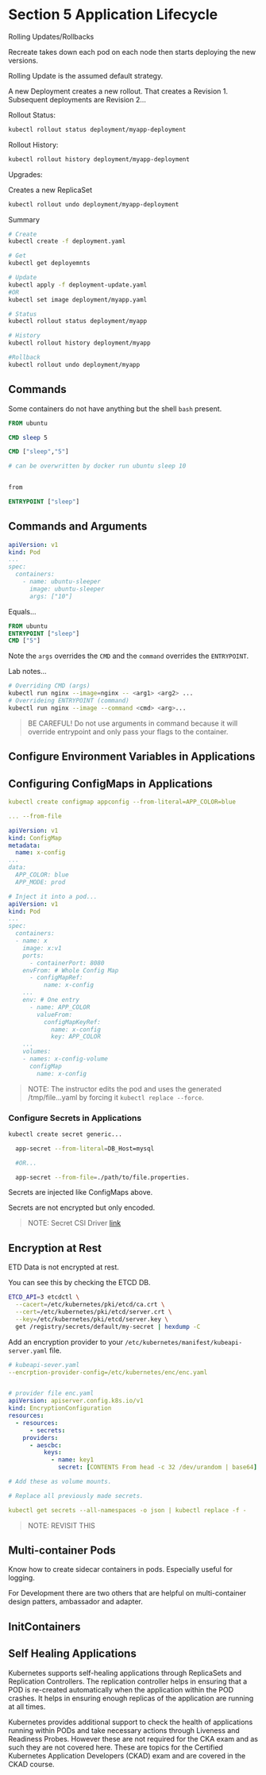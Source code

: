 # Section 5 Application Lifecycle

Rolling Updates/Rollbacks

Recreate takes down each pod on each node then starts deploying the new versions.

Rolling Update is the assumed default strategy.

A new Deployment creates a new rollout. That creates a Revision 1. Subsequent deployments are Revision 2...

Rollout Status:

```bash
kubectl rollout status deployment/myapp-deployment
```

Rollout History:

```bash
kubectl rollout history deployment/myapp-deployment
```

Upgrades:

Creates a new ReplicaSet

```bash
kubectl rollout undo deployment/myapp-deployment
```

Summary

```bash
# Create
kubectl create -f deployment.yaml

# Get
kubectl get deployemnts

# Update
kubectl apply -f deployment-update.yaml
#OR
kubectl set image deployment/myapp.yaml

# Status
kubectl rollout status deployment/myapp

# History
kubectl rollout history deployment/myapp

#Rollback
kubectl rollout undo deployment/myapp
```

## Commands

Some containers do not have anything but the shell `bash` present.

```dockerfile
FROM ubuntu

CMD sleep 5

CMD ["sleep","5"]

# can be overwritten by docker run ubuntu sleep 10
```

```dockerfile

from 

ENTRYPOINT ["sleep"]

```

## Commands and Arguments

```yaml
apiVersion: v1
kind: Pod
...
spec:
  containers:
    - name: ubuntu-sleeper
      image: ubuntu-sleeper
      args: ["10"]
```

Equals...

```dockerfile
FROM ubuntu
ENTRYPOINT ["sleep"]
CMD ["5"]
```

Note the `args` overrides the `CMD` and the `command` overrides the `ENTRYPOINT`.

Lab notes...

```bash
# Overriding CMD (args)
kubectl run nginx --image=nginx -- <arg1> <arg2> ...
# Overrideing ENTRYPOINT (command)
kubectl run nginx --image --command <cmd> <arg>...
```

> BE CAREFUL! Do not use arguments in command because it will override entrypoint and only pass your flags to the container.

## Configure Environment Variables in Applications

## Configuring ConfigMaps in Applications

```yaml
kubectl create configmap appconfig --from-literal=APP_COLOR=blue

... --from-file
```

```yaml
apiVersion: v1
kind: ConfigMap
metadata:
  name: x-config
...
data:
  APP_COLOR: blue
  APP_MODE: prod
```

```yaml
# Inject it into a pod...
apiVersion: v1
kind: Pod
...
spec:
  containers:
  - name: x
    image: x:v1
    ports:
      - containerPort: 8080
    envFrom: # Whole Config Map
      - configMapRef:
          name: x-config
    ...
    env: # One entry
      - name: APP_COLOR
        valueFrom: 
          configMapKeyRef:
            name: x-config
            key: APP_COLOR
    ...
    volumes:
    - names: x-config-volume
      configMap
        name: x-config

```

> NOTE: The instructor edits the pod and uses the generated /tmp/file...yaml by forcing it `kubectl replace --force`.

### Configure Secrets in Applications

```sh
kubectl create secret generic...

  app-secret --from-literal=DB_Host=mysql

  #OR...

  app-secret --from-file=./path/to/file.properties.
```

Secrets are injected like ConfigMaps above.

Secrets are not encrypted but only encoded.

> NOTE: Secret CSI Driver [link](https://www.youtube.com/watch?v=MTnQW9MxnRI)


## Encryption at Rest

ETD Data is not encrypted at rest.

You can see this by checking the ETCD DB.

```sh
ETCD_API=3 etcdctl \
  --cacert=/etc/kubernetes/pki/etcd/ca.crt \
  --cert=/etc/kubernetes/pki/etcd/server.crt \
  --key=/etc/kubernetes/pki/etcd/server.key \
  get /registry/secrets/default/my-secret | hexdump -C
```

Add an encryption provider to your `/etc/kubernetes/manifest/kubeapi-server.yaml` file.

```yaml
# kubeapi-sever.yaml
--encrption-provider-config=/etc/kubernetes/enc/enc.yaml


# provider file enc.yaml
apiVersion: apiserver.config.k8s.io/v1
kind: EncryptionConfiguration
resources:
  - resources:
      - secrets:
    providers:
      - aescbc:
          keys:
            - name: key1
              secret: [CONTENTS From head -c 32 /dev/urandom | base64]

# Add these as volume mounts.

# Replace all previously made secrets.

kubectl get secrets --all-namespaces -o json | kubectl replace -f -
```

> NOTE: REVISIT THIS

## Multi-container Pods

Know how to create sidecar containers in pods. Especially useful for logging.

For Development there are two others that are helpful on multi-container design patters, ambassador and adapter.

## InitContainers

## Self Healing Applications

Kubernetes supports self-healing applications through ReplicaSets and Replication Controllers. The replication controller helps in ensuring that a POD is re-created automatically when the application within the POD crashes. It helps in ensuring enough replicas of the application are running at all times.

Kubernetes provides additional support to check the health of applications running within PODs and take necessary actions through Liveness and Readiness Probes. However these are not required for the CKA exam and as such they are not covered here. These are topics for the Certified Kubernetes Application Developers (CKAD) exam and are covered in the CKAD course.
